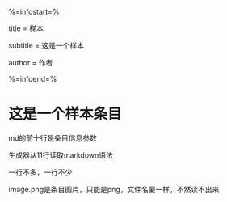 %=infostart=% 

title = 样本

subtitle = 这是一个样本 
 
author = 作者

%=infoend=%

# 这是一个样本条目

md的前十行是条目信息参数

生成器从11行读取markdown语法

一行不多，一行不少

image.png是条目图片，只能是png，文件名要一样，不然读不出来
